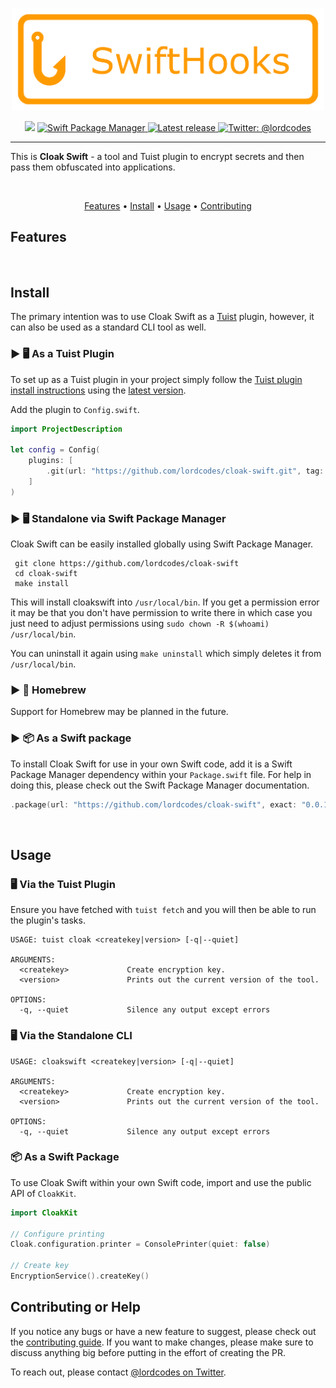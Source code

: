 <p align="center">
    <img src="Art/logo.png" width="500" max-width="90%" alt="Cloak Swift" />
</p>

<p align="center">
    <img src="https://img.shields.io/badge/Swift-5.6-orange.svg" />
    <a href="https://swift.org/package-manager">
        <img src="https://img.shields.io/badge/swiftpm-compatible-brightgreen.svg?style=flat" alt="Swift Package Manager" />
    </a>
     <a href="https://github.com/lordcodes/cloak-swift/releases/latest">
         <img src="https://img.shields.io/github/release/lordcodes/cloak-swift.svg?style=flat" alt="Latest release" />
     </a>
    <a href="https://twitter.com/lordcodes">
        <img src="https://img.shields.io/badge/twitter-@lordcodes-blue.svg?style=flat" alt="Twitter: @lordcodes" />
    </a>
</p>

---

This is **Cloak Swift** - a tool and Tuist plugin to encrypt secrets and then pass them obfuscated into applications.

&nbsp;

<p align="center">
    <a href="#features">Features</a> • <a href="#install">Install</a> • <a href="#usage">Usage</a> • <a href="#contributing-or-help">Contributing</a>
</p>

## Features

&nbsp;

## Install

The primary intention was to use Cloak Swift as a [Tuist](https://github.com/tuist/tuist) plugin, however, it can also be used as a standard CLI tool as well.

### ▶︎ 🖥 As a Tuist Plugin

To set up as a Tuist plugin in your project simply follow the [Tuist plugin install instructions](https://docs.tuist.io/plugins/using-plugins/) using the [latest version](https://github.com/lordcodes/cloak-swift/releases/latest).

Add the plugin to `Config.swift`.

```swift
import ProjectDescription

let config = Config(
    plugins: [
        .git(url: "https://github.com/lordcodes/cloak-swift.git", tag: "{ENTER_LATEST_VERSION}")
    ]
)
```

### ▶︎ 🖥 Standalone via Swift Package Manager

Cloak Swift can be easily installed globally using Swift Package Manager.

```terminal
 git clone https://github.com/lordcodes/cloak-swift
 cd cloak-swift
 make install
```

This will install cloakswift into `/usr/local/bin`. If you get a permission error it may be that you don't have permission to write there in which case you just need to adjust permissions using `sudo chown -R $(whoami) /usr/local/bin`.

You can uninstall it again using `make uninstall` which simply deletes it from `/usr/local/bin`.

### ▶︎ 🍺 Homebrew

Support for Homebrew may be planned in the future.

### ▶︎ 📦 As a Swift package

To install Cloak Swift for use in your own Swift code, add it is a Swift Package Manager dependency within your `Package.swift` file. For help in doing this, please check out the Swift Package Manager documentation.

```swift
.package(url: "https://github.com/lordcodes/cloak-swift", exact: "0.0.1")
```

&nbsp;

## Usage

### 🖥 Via the Tuist Plugin

Ensure you have fetched with `tuist fetch` and you will then be able to run the plugin's tasks.

```terminal
USAGE: tuist cloak <createkey|version> [-q|--quiet]

ARGUMENTS:
  <createkey>             Create encryption key.
  <version>               Prints out the current version of the tool.

OPTIONS:
  -q, --quiet             Silence any output except errors 
```

### 🖥 Via the Standalone CLI

```terminal
USAGE: cloakswift <createkey|version> [-q|--quiet]

ARGUMENTS:
  <createkey>             Create encryption key.
  <version>               Prints out the current version of the tool.

OPTIONS:
  -q, --quiet             Silence any output except errors 
```

### 📦 As a Swift Package

To use Cloak Swift within your own Swift code, import and use the public API of `CloakKit`.

```swift
import CloakKit

// Configure printing
Cloak.configuration.printer = ConsolePrinter(quiet: false)

// Create key
EncryptionService().createKey()
```

## Contributing or Help

If you notice any bugs or have a new feature to suggest, please check out the [contributing guide](https://github.com/lordcodes/cloak-swift/blob/master/CONTRIBUTING.md). If you want to make changes, please make sure to discuss anything big before putting in the effort of creating the PR.

To reach out, please contact [@lordcodes on Twitter](https://twitter.com/lordcodes).
